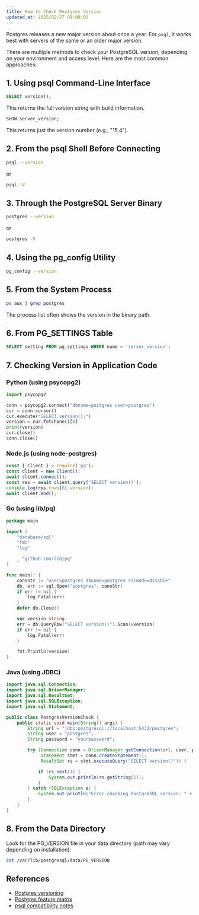 ```yaml
---
title: How to Check Postgres Version
updated_at: 2025/02/27 09:00:00
---
```


Postgres releases a new major version about once a year. For `psql`, it works best with servers of
the same or an older major version.

There are multiple methods to check your PostgreSQL version, depending on your environment and access level. Here are the most common approaches:

## 1. Using psql Command-Line Interface

```sql
SELECT version();
```

This returns the full version string with build information.

```sql
SHOW server_version;
```

This returns just the version number (e.g., "15.4").

## 2. From the psql Shell Before Connecting

```bash
psql --version
```

or

```bash
psql -V
```

## 3. Through the PostgreSQL Server Binary

```bash
postgres --version
```

or

```bash
postgres -V
```

## 4. Using the pg_config Utility

```bash
pg_config --version
```

## 5. From the System Process

```bash
ps aux | grep postgres
```

The process list often shows the version in the binary path.

## 6. From PG_SETTINGS Table

```sql
SELECT setting FROM pg_settings WHERE name = 'server_version';
```

## 7. Checking Version in Application Code

### Python (using psycopg2)

```python
import psycopg2

conn = psycopg2.connect("dbname=postgres user=postgres")
cur = conn.cursor()
cur.execute("SELECT version();")
version = cur.fetchone()[0]
print(version)
cur.close()
conn.close()
```

### Node.js (using node-postgres)

```javascript
const { Client } = require('pg');
const client = new Client();
await client.connect();
const res = await client.query('SELECT version()');
console.log(res.rows[0].version);
await client.end();
```

### Go (using lib/pq)

```go
package main

import (
    "database/sql"
    "fmt"
    "log"

    _ "github.com/lib/pq"
)

func main() {
    connStr := "user=postgres dbname=postgres sslmode=disable"
    db, err := sql.Open("postgres", connStr)
    if err != nil {
        log.Fatal(err)
    }
    defer db.Close()

    var version string
    err = db.QueryRow("SELECT version()").Scan(&version)
    if err != nil {
        log.Fatal(err)
    }

    fmt.Println(version)
}
```

### Java (using JDBC)

```java
import java.sql.Connection;
import java.sql.DriverManager;
import java.sql.ResultSet;
import java.sql.SQLException;
import java.sql.Statement;

public class PostgresVersionCheck {
    public static void main(String[] args) {
        String url = "jdbc:postgresql://localhost:5432/postgres";
        String user = "postgres";
        String password = "yourpassword";

        try (Connection conn = DriverManager.getConnection(url, user, password);
             Statement stmt = conn.createStatement();
             ResultSet rs = stmt.executeQuery("SELECT version()")) {

            if (rs.next()) {
                System.out.println(rs.getString(1));
            }
        } catch (SQLException e) {
            System.out.println("Error checking PostgreSQL version: " + e.getMessage());
        }
    }
}
```

## 8. From the Data Directory

Look for the PG_VERSION file in your data directory (path may vary depending on installation):

```bash
cat /var/lib/postgresql/data/PG_VERSION
```

## References

- [Postgres versioning](https://www.postgresql.org/support/versioning)
- [Postgres feature matrix](https://www.postgresql.org/about/featurematrix)
- [psql compatibility notes](https://www.postgresql.org/docs/current/app-psql.html)
